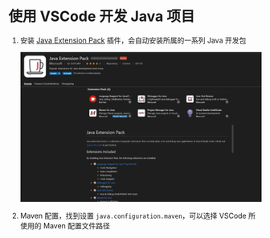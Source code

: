 # 使用 VSCode 开发 Java 项目

1. 安装 [Java Extension Pack](https://marketplace.visualstudio.com/items?itemName=vscjava.vscode-java-pack) 插件，会自动安装所属的一系列 Java 开发包

    ![vscode-extensions-java](./assets/images/vscode-extensions-java.png)

2. Maven 配置，找到设置 `java.configuration.maven`，可以选择 VSCode 所使用的 Maven 配置文件路径
